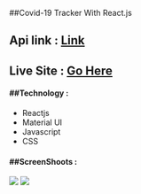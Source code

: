 ##Covid-19 Tracker With React.js

 <h2>Api link : <a href="https://covid19.mathdro.id/api">Link</a></h2>
 <h2>Live Site : <a href="https://covid-tracker-2021.netlify.app/">Go Here</a></h2>

<h4>##Technology : </h4>

<ul>
<li>Reactjs</li>
<li>Material UI</li>
<li>Javascript</li>
<li>CSS </li>
 

</ul>

<h4>##ScreenShoots : </h4>

 
<img src="https://i.ibb.co/jzw2yhK/Screenshot-4.png">
<img src="https://i.ibb.co/m9PvCPF/Screenshot-7.png">
